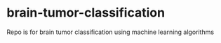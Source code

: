 # brain-tumor-classification
Repo is for brain tumor classification using machine learning algorithms
